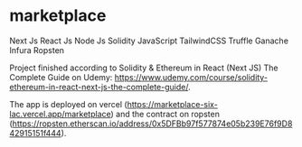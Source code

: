 # marketplace

Next Js
React Js
Node Js
Solidity
JavaScript
TailwindCSS
Truffle
Ganache
Infura
Ropsten


Project finished according to Solidity & Ethereum in React (Next JS) The Complete Guide on Udemy: https://www.udemy.com/course/solidity-ethereum-in-react-next-js-the-complete-guide/.

The app is deployed on vercel (https://marketplace-six-lac.vercel.app/marketplace) and the contract on ropsten (https://ropsten.etherscan.io/address/0x5DFBb97f577874e05b239E76f9D842915151f444).
